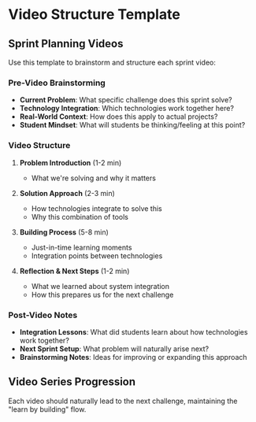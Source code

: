 # Video Structure Template

## Sprint Planning Videos
Use this template to brainstorm and structure each sprint video:

### Pre-Video Brainstorming
- **Current Problem**: What specific challenge does this sprint solve?
- **Technology Integration**: Which technologies work together here?
- **Real-World Context**: How does this apply to actual projects?
- **Student Mindset**: What will students be thinking/feeling at this point?

### Video Structure
1. **Problem Introduction** (1-2 min)
   - What we're solving and why it matters
   
2. **Solution Approach** (2-3 min)
   - How technologies integrate to solve this
   - Why this combination of tools
   
3. **Building Process** (5-8 min)
   - Just-in-time learning moments
   - Integration points between technologies
   
4. **Reflection & Next Steps** (1-2 min)
   - What we learned about system integration
   - How this prepares us for the next challenge

### Post-Video Notes
- **Integration Lessons**: What did students learn about how technologies work together?
- **Next Sprint Setup**: What problem will naturally arise next?
- **Brainstorming Notes**: Ideas for improving or expanding this approach

## Video Series Progression
Each video should naturally lead to the next challenge, maintaining the "learn by building" flow.